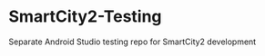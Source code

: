 SmartCity2-Testing
==================

Separate Android Studio testing repo for SmartCity2 development
